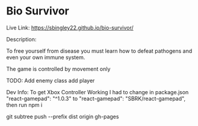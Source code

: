 # Bio Survivor

Live Link: https://sbingley22.github.io/bio-survivor/

Description: 

To free yourself from disease you must learn how to defeat pathogens and even your own immune system.

The game is controlled by movement only


TODO:
Add enemy class
add player


Dev Info: To get Xbox Controller Working I had to change in package.json "react-gamepad": "^1.0.3" to "react-gamepad": "SBRK/react-gamepad", then run npm i

git subtree push --prefix dist origin gh-pages